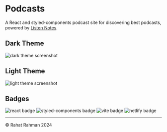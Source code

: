 # Podcasts
A React and styled-components podcast site for discovering best podcasts, powered by [Listen Notes](https://www.listennotes.com/api).

## Dark Theme
![dark theme screenshot](public/screenshots/screenshot-dark.avif)

## Light Theme
![light theme screenshot](public/screenshots/screenshot-light.avif)

## Badges
![react badge](https://img.shields.io/badge/react-20232a?style=for-the-badge&logo=react&logoColor=61dafb&logoSize=auto)
![styled-components badge](https://img.shields.io/badge/styled--components-db7093?style=for-the-badge&logo=styled-components&logoColor=white&logoSize=auto)
![vite badge](https://img.shields.io/badge/vite-b73bfe?style=for-the-badge&logo=vite&logoColor=ffd62e)
![netlify badge](https://img.shields.io/badge/netlify-00c7b7?style=for-the-badge&logo=netlify&logoColor=white&logoSize=auto)

---
&copy; Rahat Rahman 2024
